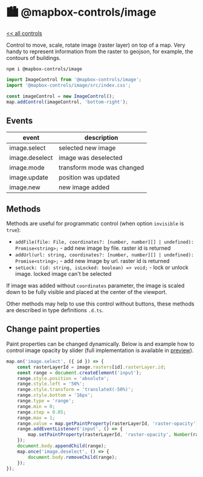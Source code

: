 # 🏙️ @mapbox-controls/image

[<< all controls](/README.md)

Control to move, scale, rotate image (raster layer) on top of a map.
Very handy to represent information from the raster to geojson, for example, the contours of buildings.

```
npm i @mapbox-controls/image
```

```js
import ImageControl from '@mapbox-controls/image';
import '@mapbox-controls/image/src/index.css';

const imageControl = new ImageControl();
map.addControl(imageControl, 'bottom-right');
```

## Events

| event          | description                |
| -------------- | -------------------------- |
| image.select   | selected new image         |
| image.deselect | image was deselected       |
| image.mode     | transform mode was changed |
| image.update   | position was updated       |
| image.new      | new image added            |

## Methods

Methods are useful for programmatic control (when option `invisible` is `true`):

- `addFile(file: File, coordinates?: [number, number][] | undefined): Promise<string>;` - add new image by file. raster id is returned
- `addUrl(url: string, coordinates?: [number, number][] | undefined): Promise<string>;` - add new image by url. raster id is returned
- `setLock: (id: string, isLocked: boolean) => void;` - lock or unlock image. locked image can't be selected

If image was added without `coordinates` parameter, the image is scaled down to be fully visible and placed at the center of the viewport.

Other methods may help to use this control without buttons, these methods are described in type definitions `.d.ts`.

## Change paint properties

Paint properties can be changed dynamically.
Below is and example how to control image opacity by slider (full implementation is available in [preview](../../preview/preview.js)).

```js
map.on('image.select', ({ id }) => {
	const rasterLayerId = image.rasters[id].rasterLayer.id;
	const range = document.createElement('input');
	range.style.position = 'absolute';
	range.style.left = '50%';
	range.style.transform = 'translateX(-50%)';
	range.style.bottom = '16px';
	range.type = 'range';
	range.min = 0;
	range.step = 0.05;
	range.max = 1;
	range.value = map.getPaintProperty(rasterLayerId, 'raster-opacity');
	range.addEventListener('input', () => {
		map.setPaintProperty(rasterLayerId, 'raster-opacity', Number(range.value));
	});
	document.body.appendChild(range);
	map.once('image.deselect', () => {
		document.body.removeChild(range);
	});
});
```

